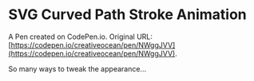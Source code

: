 # SVG Curved Path Stroke Animation

A Pen created on CodePen.io. Original URL: [https://codepen.io/creativeocean/pen/NWggJVV](https://codepen.io/creativeocean/pen/NWggJVV).

So many ways to tweak the appearance...